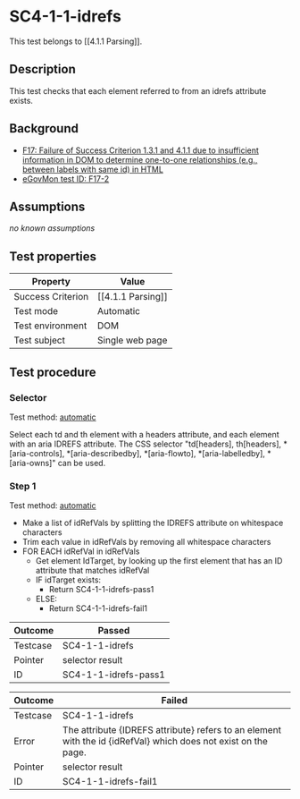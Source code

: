 
# SC4-1-1-idrefs

This test belongs to [[4.1.1 Parsing]].


## Description
This test checks that each element referred to from an idrefs attribute exists.


## Background
- [F17: Failure of Success Criterion 1.3.1 and 4.1.1 due to insufficient information in DOM to determine one-to-one relationships (e.g., between labels with same id) in HTML](http://www.w3.org/TR/2014/NOTE-WCAG20-TECHS-20140311/F17)
- [eGovMon test ID: F17-2](http://wiki.egovmon.no/wiki/SC4.1.1#Element_with_.40for)


## Assumptions
*no known assumptions*


## Test properties
| Property          | Value
|-------------------|----
| Success Criterion | [[4.1.1 Parsing]]
| Test mode         | Automatic
| Test environment  | DOM
| Test subject      | Single web page


## Test procedure

### Selector
Test method: [automatic][earl:automatic]

Select each td and th element with a headers attribute, and each element with an aria IDREFS attribute. The CSS selector "td[headers], th[headers], *[aria-controls], *[aria-describedby], *[aria-flowto], *[aria-labelledby], *[aria-owns]" can be used.

### Step 1
Test method: [automatic][earl:automatic]

- Make a list of idRefVals by splitting the IDREFS attribute on whitespace characters
- Trim each value in idRefVals by removing all whitespace characters
- FOR EACH idRefVal in idRefVals
  - Get element IdTarget, by looking up the first element that has an ID attribute that matches idRefVal
  - IF idTarget exists:
    - Return SC4-1-1-idrefs-pass1
  - ELSE:
    - Return SC4-1-1-idrefs-fail1

| Outcome  | Passed
|----------|-----
| Testcase | SC4-1-1-idrefs
| Pointer  | selector result
| ID       | SC4-1-1-idrefs-pass1

| Outcome  | Failed
|----------|-----
| Testcase | SC4-1-1-idrefs
| Error    | The attribute {IDREFS attribute} refers to an element with the id {idRefVal} which does not exist on the page.
| Pointer  | selector result
| ID       | SC4-1-1-idrefs-fail1



[earl:automatic]: ../earl/automatic.md
[earl:semiauto]: ../earl/semiauto.md
[earl:manual]: ../earl/manual.md